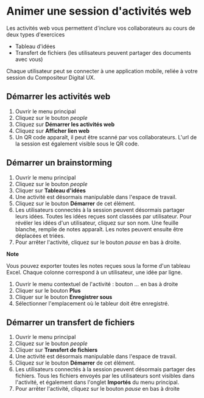 # Animer une session d'activités web

Les activités web vous permettent d'inclure vos collaborateurs au cours de deux types d'exercices
- Tableau d'idées
- Transfert de fichiers (les utilisateurs peuvent partager des documents avec vous)

Chaque utilisateur peut se connecter à une application mobile, reliée à votre session du Compositeur Digital UX.

## Démarrer les activités web

1. Ouvrir le menu principal
2. Cliquez sur le bouton *people*
3. Cliquez sur **Démarrer les activités web**
4. Cliquez sur **Afficher lien web**
5. Un QR code apparaît, il peut être scanné par vos collaborateurs. L'url de la session est également visible sous le QR code.

## Démarrer un brainstorming

1. Ouvrir le menu principal
2. Cliquez sur le bouton *people*
3. Cliquer sur **Tableau d'idées**
4. Une activité est désormais manipulable dans l'espace de travail.
5. Cliquez sur le bouton **Démarrer** de cet élément.
6. Les utilisateurs connectés à la session peuvent désormais partager leurs idées. Toutes les idées reçues sont classées par utilisateur. Pour révéler les idées d'un utilisateur, cliquez sur son nom. Une feuille blanche, remplie de notes apparaît. Les notes peuvent ensuite être déplacées et triées.
7. Pour arrêter l'activité, cliquez sur le bouton *pause* en bas à droite.

**Note**

Vous pouvez exporter toutes les notes reçues sous la forme d'un tableau Excel. Chaque colonne correspond à un utilisateur, une idée par ligne.

1. Ouvrir le menu contextuel de l'activité : bouton *...* en bas à droite
2. Cliquer sur le bouton **Plus**
3. Cliquer sur le bouton **Enregistrer sous**
4. Sélectionner l'emplacement où le tableur doit être enregistré.

## Démarrer un transfert de fichiers

1. Ouvrir le menu principal
2. Cliquez sur le bouton *people*
3. Cliquer sur **Transfert de fichiers**
4. Une activité est désormais manipulable dans l'espace de travail.
5. Cliquez sur le bouton **Démarrer** de cet élément.
6. Les utilisateurs connectés à la session peuvent désormais partager des fichiers. Tous les fichiers envoyés par les utilisateurs sont visibles dans l'activité, et également dans l'onglet **Importés** du menu principal.
7. Pour arrêter l'activité, cliquez sur le bouton *pause* en bas à droite